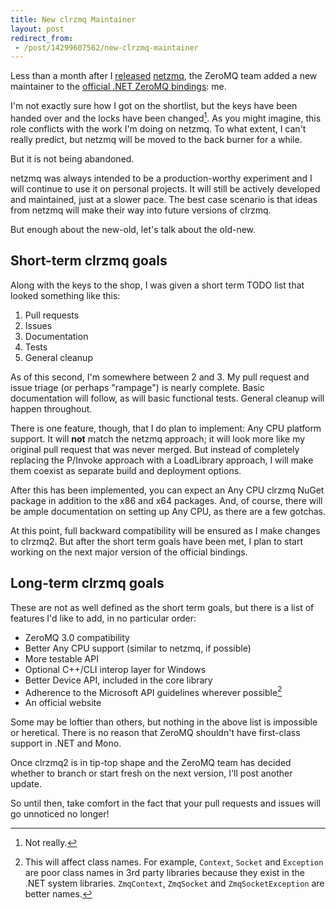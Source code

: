 ```yaml
---
title: New clrzmq Maintainer
layout: post
redirect_from:
 - /post/14299607562/new-clrzmq-maintainer
---
```


Less than a month after I [released][netzmq-release] [netzmq][netzmq-repo], the ZeroMQ team added a new maintainer to the [official .NET ZeroMQ bindings][clrzmq-repo]: me.

I'm not exactly sure how I got on the shortlist, but the keys have been handed over and the locks have been changed[^lie]. As you might imagine, this role conflicts with the work I'm doing on netzmq. To what extent, I can't really predict, but netzmq will be moved to the back burner for a while.

But it is not being abandoned.

<!-- end_preview -->

netzmq was always intended to be a production-worthy experiment and I will continue to use it on personal projects. It will still be actively developed and maintained, just at a slower pace. The best case scenario is that ideas from netzmq will make their way into future versions of clrzmq.

But enough about the new-old, let's talk about the old-new.

## Short-term clrzmq goals

Along with the keys to the shop, I was given a short term TODO list that looked something like this:

1. Pull requests
2. Issues
3. Documentation
4. Tests
5. General cleanup

As of this second, I'm somewhere between 2 and 3. My pull request and issue triage (or perhaps "rampage") is nearly complete. Basic documentation will follow, as will basic functional tests. General cleanup will happen throughout.

There is one feature, though, that I do plan to implement: Any CPU platform support. It will **not** match the netzmq approach; it will look more like my original pull request that was never merged. But instead of completely replacing the P/Invoke approach with a LoadLibrary approach, I will make them coexist as separate build and deployment options.

After this has been implemented, you can expect an Any CPU clrzmq NuGet package in addition to the x86 and x64 packages. And, of course, there will be ample documentation on setting up Any CPU, as there are a few gotchas.

At this point, full backward compatibility will be ensured as I make changes to clrzmq2. But after the short term goals have been met, I plan to start working on the next major version of the official bindings.

## Long-term clrzmq goals

These are not as well defined as the short term goals, but there is a list of features I'd like to add, in no particular order:

- ZeroMQ 3.0 compatibility
- Better Any CPU support (similar to netzmq, if possible)
- More testable API
- Optional C++/CLI interop layer for Windows
- Better Device API, included in the core library
- Adherence to the Microsoft API guidelines wherever possible[^naming]
- An official website

Some may be loftier than others, but nothing in the above list is impossible or heretical. There is no reason that ZeroMQ shouldn't have first-class support in .NET and Mono.

Once clrzmq2 is in tip-top shape and the ZeroMQ team has decided whether to branch or start fresh on the next version, I'll post another update.

So until then, take comfort in the fact that your pull requests and issues will go unnoticed no longer!

[^lie]: Not really.
[^naming]: This will affect class names. For example, `Context`, `Socket` and `Exception` are poor class names in 3rd party libraries because they exist in the .NET system libraries. `ZmqContext`, `ZmqSocket` and `ZmqSocketException` are better names.

[netzmq-release]: /2011/announcing-netzmq/
[netzmq-repo]: https://github.com/jgoz/netzmq
[clrzmq-repo]: https://github.com/zeromq/clrzmq2
